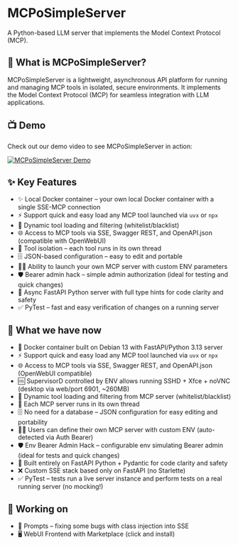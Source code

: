 # MCPoSimpleServer

A Python-based LLM server that implements the Model Context Protocol (MCP).

## 🤔 What is MCPoSimpleServer?

MCPoSimpleServer is a lightweight, asynchronous API platform for running and managing MCP tools in isolated, secure environments. It implements the Model Context Protocol (MCP) for seamless integration with LLM applications.

## 📺 Demo

Check out our demo video to see MCPoSimpleServer in action:

[![MCPoSimpleServer Demo](https://img.youtube.com/vi/tQ6OhvC4eDQ/0.jpg)](https://www.youtube.com/watch?v=tQ6OhvC4eDQ)

## ✨ Key Features

- ✨ Local Docker container – your own local Docker container with a single SSE-MCP connection
- ⚡ Support quick and easy load any MCP tool launched via `uvx` or `npx`
- 🔄 Dynamic tool loading and filtering (whitelist/blacklist)
- 🌐 Access to MCP tools via SSE, Swagger REST, and OpenAPI.json (compatible with OpenWebUI)
- 🐳 Tool isolation – each tool runs in its own thread
- 🗄️ JSON-based configuration – easy to edit and portable
- 🧑‍💻 Ability to launch your own MCP server with custom ENV parameters
- 🛡️ Bearer admin hack – simple admin authorization (ideal for testing and quick changes)
- 📝 Async FastAPI Python server with full type hints for code clarity and safety
- ✅ PyTest – fast and easy verification of changes on a running server

## 🎉 What we have now

- 🔗 Docker container built on Debian 13 with FastAPI/Python 3.13 server
- ⚡ Support quick and easy load any MCP tool launched via `uvx` or `npx`
- 🌐 Access to MCP tools via SSE, Swagger REST, and OpenAPI.json (OpenWebUI compatible)
- 🆒 SupervisorD controlled by ENV allows running SSHD + Xfce + noVNC (desktop via web/port 6901, ~260MB)
- 🔄 Dynamic tool loading and filtering from MCP server (whitelist/blacklist)
- 🧵 Each MCP server runs in its own thread
- 🗄️ No need for a database – JSON configuration for easy editing and portability
- 🧑‍💻 Users can define their own MCP server with custom ENV (auto-detected via Auth Bearer)
- 🛡️ Env Bearer Admin Hack – configurable env simulating Bearer admin (ideal for tests and quick changes)
- 📝 Built entirely on FastAPI Python + Pydantic for code clarity and safety
- ❌ Custom SSE stack based only on FastAPI (no Starlette)
- ✅ PyTest – tests run a live server instance and perform tests on a real running server (no mocking!)

## 🚀 Working on

- 🤔 Prompts – fixing some bugs with class injection into SSE
- 🖥️ WebUI Frontend with Marketplace (click and install)

